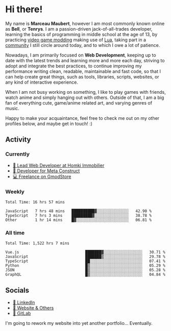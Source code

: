 # Hi there!

My name is **Marceau Maubert**, however I am most commonly known online as **Bell**, or **Tenrys**. I am a passion-driven jack-of-all-trades developer, learning the basics of programming in middle school at the age of 13, by practicing [video game modding](https://garrysmod.com) making use of [Lua](https://lua.org), taking part in a [community](https://metastruct.net) I still circle around today, and to which I owe a lot of patience.

Nowadays, I am primarily focused on **Web Development**, keeping up to date with the latest trends and learning more and more each day, striving to adopt  and integrate the best practices, to continue improving my performance writing clean, readable, maintainable and fast code, so that I can help create great things, such as tools, libraries, scripts, websites, or any kind of interactive experience.

When I am not busy working on something, I like to play games with friends, watch anime and simply hanging out with others. Outside of that, I am a big fan of everything cute, game/anime related art, and varying genres of music.

Happy to make your acquaintance, feel free to check me out on my other profiles below, and maybe get in touch! :)

## Activity

### Currently

- [🏢 Lead Web Developer at Homki Immobilier](https://homki-immobilier.com)
- [🎈 Developer for Meta Construct](https://metastruct.net)
- [💻 Freelance on GmodStore](https://www.gmodstore.com/users/Tenrys)

### Weekly
<!--START_SECTION:wakaWeekly-->

```text
Total Time: 16 hrs 57 mins

JavaScript   7 hrs 48 mins   ██████████▓░░░░░░░░░░░░░░   42.90 %
TypeScript   7 hrs 3 mins    █████████▓░░░░░░░░░░░░░░░   38.78 %
Other        1 hr 14 mins    █▓░░░░░░░░░░░░░░░░░░░░░░░   06.81 %
```

<!--END_SECTION:wakaWeekly-->

### All time
<!--START_SECTION:wakaTotal-->

```text
Total Time: 1,522 hrs 7 mins

Vue.js                             ███████▓░░░░░░░░░░░░░░░░░   30.71 %
JavaScript                         ███████▒░░░░░░░░░░░░░░░░░   29.78 %
TypeScript                         ██░░░░░░░░░░░░░░░░░░░░░░░   07.41 %
Python                             █▒░░░░░░░░░░░░░░░░░░░░░░░   05.29 %
JSON                               █▒░░░░░░░░░░░░░░░░░░░░░░░   05.28 %
GraphQL                            █▒░░░░░░░░░░░░░░░░░░░░░░░   04.84 %
```

<!--END_SECTION:wakaTotal-->

## Socials

- [👔 LinkedIn](https://www.linkedin.com/in/marceau-maubert)
- [🔗 Website & Others](https://bell.moe)
- [🦊 GitLab](https://gitlab.com/Tenrys)

I'm going to rework my website into yet another portfolio... Eventually.
